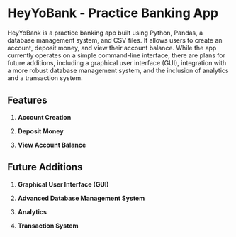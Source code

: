 # HeyYoBank - Practice Banking App

HeyYoBank is a practice banking app built using Python, Pandas, a database management system, and CSV files. It allows users to create an account, deposit money, and view their account balance. While the app currently operates on a simple command-line interface, there are plans for future additions, including a graphical user interface (GUI), integration with a more robust database management system, and the inclusion of analytics and a transaction system.

## Features

1. **Account Creation**

2. **Deposit Money**

3. **View Account Balance**

## Future Additions

1. **Graphical User Interface (GUI)**
2. **Advanced Database Management System**

3. **Analytics**

4. **Transaction System**
